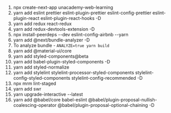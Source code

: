 1.  npx create-next-app unacademy-web-learning
2.  yarn add eslint prettier eslint-plugin-prettier eslint-config-prettier eslint-plugin-react eslint-plugin-react-hooks -D
3.  yarn add redux react-redux
4.  yarn add redux-devtools-extension -D
5.  npx install-peerdeps --dev eslint-config-airbnb --yarn
6.  yarn add @next/bundle-analyzer -D
7.  To analyze bundle - `ANALYZE=true yarn build`
8.  yarn add @material-ui/core
9.  yarn add styled-components@beta
10. yarn add babel-plugin-styled-components -D
11. yarn add styled-normalize
12. yarn add stylelint stylelint-processor-styled-components stylelint-config-styled-components stylelint-config-recommended -D
13. npx mrm lint-staged
14. yarn add swr
15. yarn upgrade-interactive --latest
16. yarn add @babel/core babel-eslint @babel/plugin-proposal-nullish-coalescing-operator @babel/plugin-proposal-optional-chaining -D
